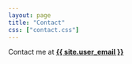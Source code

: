 ```yaml
---
layout: page
title: "Contact"
css: ["contact.css"]
---
```

<div class="col s12">
  <div class="icontain">
    <p>Contact me at <strong><a href="mailto:{{ site.user_email }}">{{ site.user_email }}</a></strong>
    </p>
  </div>
</div>